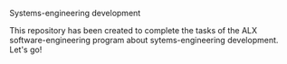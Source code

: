 Systems-engineering development

This repository has been created to complete the tasks of the ALX software-engineering program about sytems-engineering development.
Let's go!
